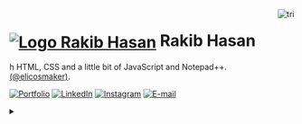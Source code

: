 <img align="right" alt="tri" height="380" src="https://user-images.githubusercontent.com/97471199/230774187-e482399b-492c-4c17-a831-0314bf90526e.png">

<h1>
    <a href="https://fevnem.github.io/">
     <img align="center" alt="Logo Rakib Hasan" width="36px" src="https://user-images.githubusercontent.com/97471199/230773934-2eeb538d-d992-4199-872e-117c1c635d81.png"></a>
    <span>Rakib Hasan</span>
</h1>

<p align="justify">h HTML, CSS and a little bit of JavaScript and Notepad++. 
<br>
  <a href="https://www.instagram.com//">(@elicosmaker)</a>.</p>
  
<!--
[![YouTube](https://img.shields.io/badge/-YouTube-000?style=for-the-badge&logo=youtube&logoColor=FF00F6&color:FFF)](https://www.youtube.com/fevnem)
[![GitHub Page](https://img.shields.io/badge/.github.io-67136f?style=for-the-badge)](https://.github.io/)
-->

[![Portfolio](https://img.shields.io/badge/Portfolio-000?style=for-the-badge&logo=github&logoColor=FF00F6)](https://fevnem.github.io/about)
[![LinkedIn](https://img.shields.io/badge/-LinkedIn-000?style=for-the-badge&logo=linkedin&logoColor=FF00F6&color:FFF)](https://www.linkedin.com/in/fevnem/)
[![Instagram](https://img.shields.io/badge/-Instagram-000?style=for-the-badge&logo=instagram&logoColor=FF00F6&color:FFF)](https://www.instagram.com/fevnem/)
[![E-mail](https://img.shields.io/badge/-Email-000?style=for-the-badge&logo=microsoft-outlook&logoColor=FF00F6&color:FFF)](mailto:hilary.pessoal@hotmail.com)

<details align="left">
  <summary></summary> 
<h4><span style="background-color: yellow;">Languages Mostly In Use:</span></h4>
<div style="display: flex; flex-wrap: wrap; gap: 10px;">
  <span><img src="https://img.shields.io/badge/-Javascript-2f1a47?style=flat&logo=javascript"></span>
  <span><img src="https://img.shields.io/badge/-Typescript-2f1a47?style=flat&logo=typescript"></span>
  <span><img src="https://img.shields.io/badge/-React-2f1a47?style=flat&logo=react"></span>
  <span><img src="https://img.shields.io/badge/-React%20Native-2f1a47?style=flat&logo=react"></span>
  <span><img src="https://img.shields.io/badge/-Node.JS-2f1a47?style=flat&logo=node.js"></span>
  <span><img src="https://img.shields.io/badge/-HTML5-2f1a47?style=flat&logo=html5"></span>
  <span><img src="https://img.shields.io/badge/-CSS3-2f1a47?style=flat&logo=css3&logoColor=039be5"></span>
  <span><img src="https://img.shields.io/badge/-Next.JS-2f1a47?style=flat&logo=next.js"></span>
  <span><img src="https://img.shields.io/badge/-Tailwind%20CSS-2f1a47?style=flat&logo=tailwindcss"></span>
  <span><img src="https://img.shields.io/badge/-Markdown-2f1a47?style=flat&logo=markdown"></span>
  <span><img src="https://img.shields.io/badge/-Electron-2f1a47?style=flat&logo=electron"></span>
  <span><img src="https://img.shields.io/badge/-Git-2f1a47?style=flat&logo=git"></span>
  <span><img src="https://img.shields.io/badge/-Github-2f1a47?style=flat&logo=github"></span>
  <span><img src="https://img.shields.io/badge/Hyper-000000?style=flat&logo=hyper"></span>
  <span><img src="https://img.shields.io/badge/JSON-000?style=flat&logo=json"></span>
</div>

 
<table width="960px">
<tr>
<td valign="top" width="50%">

  #### 🏊‍♂️ Weekly Development Breakdown

<picture>
  <source media="(prefers-color-scheme: dark)" srcset="https://raw.githubusercontent.com/fevnem/fevnem/main/images/wakatime_weekly_language_stats_black.svg">
  <source media="(prefers-color-scheme: light)" srcset="https://raw.githubusercontent.com/fevnem/fevnem/main/images/wakatime_weekly_language_stats.svg">
  <img src="https://raw.githubusercontent.com/fevnem/fevnem/main/images/wakatime_weekly_language_stats.svg">
</picture>


</td>
<td valign="top" width="50%">

#### 🤾‍♂️ <a href="https://fevnem.github.io" target="_blank">Recent Blog</a>

<!-- blog starts -->

<!-- blog ends -->

</td>

</table>

  <div align="right">Made with 💜 by <a href="https://github.com/fevnem">tri</a>.</div>

</details>
